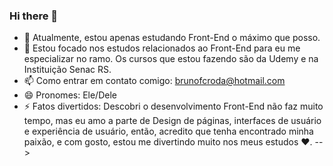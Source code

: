 ### Hi there 👋

- 🔭 Atualmente, estou apenas estudando Front-End o máximo que posso.
- 🌱 Estou focado nos estudos relacionados ao Front-End para eu me especializar no ramo. Os cursos que estou fazendo são da Udemy e na Instituição Senac RS.
- 📫 Como entrar em contato comigo: brunofcroda@hotmail.com
- 😄 Pronomes: Ele/Dele
- ⚡ Fatos divertidos: Descobri o desenvolvimento Front-End não faz muito tempo, mas eu amo a parte de Design de páginas, interfaces de usuário e experiência de usuário, então, acredito que tenha
      encontrado minha paixão, e com gosto, estou me divertindo muito nos meus estudos ❤️.
-->
